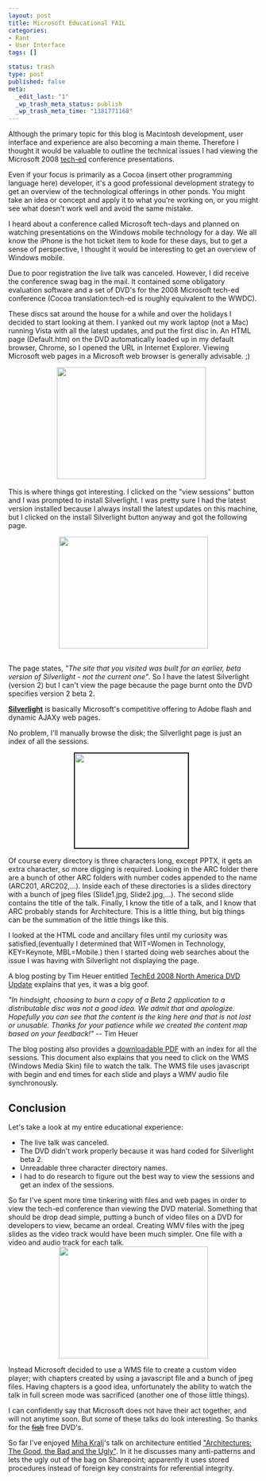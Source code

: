 ```yaml
--- 
layout: post
title: Microsoft Educational FAIL
categories: 
- Rant
- User Interface
tags: []

status: trash
type: post
published: false
meta: 
  _edit_last: "1"
  _wp_trash_meta_status: publish
  _wp_trash_meta_time: "1381771168"
---
```

Although the primary topic for this blog is Macintosh development, user interface and experience are also becoming a main theme.  Therefore I thought it would be valuable to outline the technical issues I had viewing the Microsoft 2008 <a href="http://www.msteched.com">tech-ed</a> conference presentations.

Even if your focus is primarily as a Cocoa (insert other programming language here) developer, it's a good professional development strategy to get an overview of the technological offerings in other ponds.  You might take an idea or concept and apply it to what you're working on, or you might see what doesn't work well and avoid the same mistake.

I heard about a conference called Microsoft tech-days and planned on watching presentations on the Windows mobile technology for a day.  We all know the iPhone is the hot ticket item to kode for these days, but to get a sense of perspective, I thought it would be interesting to get an overview of Windows mobile.

Due to poor registration the live talk was canceled.  However, I did receive the conference swag bag in the mail.  It contained some obligatory evaluation software and a set of DVD's for the 2008 Microsoft tech-ed conference (Cocoa translation:tech-ed is roughly equivalent to the WWDC).

These discs sat around the house for a while and over the holidays I decided to start looking at them.  I yanked out my work laptop (not a Mac) running Vista with all the latest updates, and put the first disc in.  An HTML page (Default.htm) on the DVD automatically loaded up in my default browser, Chrome, so I opened the URL in Internet Explorer.  Viewing Microsoft web pages in a Microsoft web browser is generally advisable. ;)

<center>
<a href="http://173.203.83.44/cocoamondo/wp-content/uploads/2008/12/default.jpg"><img class="aligncenter size-medium wp-image-234" title="Tech-ed cover page" src="http://www.preenandprune.com/cocoamondo/wp-content/uploads/2008/12/default-300x225.jpg" alt="" width="300" height="225" /></a>
 </center>

This is where things got interesting.  I clicked on the "view sessions" button and I was prompted to install Silverlight.  I was pretty sure I had the latest version installed because I always install the latest updates on this machine, but I clicked on the install Silverlight button anyway and got the following page.

<center>
<a href="http://173.203.83.44/cocoamondo/wp-content/uploads/2008/12/silverlight.jpg"><img class="aligncenter size-medium wp-image-239" title="silverlight" src="http://www.preenandprune.com/cocoamondo/wp-content/uploads/2008/12/silverlight-300x225.jpg" alt="" width="300" height="225" /></a>
</center> 

The page states, <em>"The site that you visited was built for an earlier, beta version of Silverlight - not the current one"</em>.  So I have the latest Silverlight (version 2) but I can't view the page because the page burnt onto the DVD specifies version 2 beta 2.
<div class="note"><a href="http://en.wikipedia.org/wiki/Microsoft_Silverlight#Silverlight_2"><strong>Silverlight</strong></a> is basically Microsoft's competitive offering to Adobe flash and dynamic AJAXy web pages.</div>

No problem, I'll manually browse the disk; the Silverlight page is just an index of all the sessions.

<center><img class="size-full wp-image-254" title="directories" src="http://173.203.83.44/cocoamondo/wp-content/uploads/2009/01/directories.jpg" border="2" alt="" width="228" height="190" />
 </center>

Of course every directory is three characters long, except PPTX, it gets an extra character, so more digging is required.   Looking in the ARC folder there are a bunch of other ARC folders with number codes appended to the name (ARC201, ARC202,...).  Inside each of these directories is a slides directory with a bunch of jpeg files (Slide1.jpg, Slide2.jpg,...).  The second slide contains the title of the talk.  Finally, I know the title of a talk, and I know that ARC probably stands for Architecture.  This is a little thing, but big things can be the summation of the little things like this.

I looked at the HTML code and ancillary files until my curiosity was satisfied,(eventually I determined that WIT=Women in Technology, KEY=Keynote, MBL=Mobile.) then I started doing web searches about the issue I was having with Silverlight not displaying the page.

A blog posting by Tim Heuer entitled <a href="http://timheuer.com/blog/archive/2008/10/31/teched-north-america-dvd-silverlight-update.aspx">TechEd 2008 North America DVD Update</a> explains that yes, it was a big goof.

<em>"In hindsight, choosing to burn a copy of a Beta 2 application to a distributable disc was not a good idea.  We admit that and apologize.  Hopefully you can see that the content is the king here and that is not lost or unusable.  Thanks for your patience while we created the content map based on your feedback!"</em> -- Tim Heuer

The blog posting also provides a <a href="http://s3.amazonaws.com/timheuer-img/techeddvdmap.pdf">downloadable PDF</a> with an index for all the sessions. This document also explains that you need to click on the WMS (Windows Media Skin) file to watch the talk.  The WMS file uses javascript with begin and end times for each slide and plays a WMV audio file synchronously.
<h2>Conclusion</h2>
Let's take a look at my entire educational experience:
<ul>
	<li>The live talk was canceled.</li>
	<li>The DVD didn't work properly because it was hard coded for Silverlight beta 2.</li>
	<li>Unreadable three character directory names.</li>
	<li>I had to do research to figure out the best way to view the sessions and get an index of the sessions.</li>
</ul>
So far I've spent more time tinkering with files and web pages in order to view the tech-ed conference than viewing the DVD material.  Something that should be drop dead simple, putting a bunch of video files on a DVD for developers to view, became an ordeal.  Creating WMV files with the jpeg slides as the video track would have been much simpler. One file with a video and audio track for each talk.

<center>
<a href="http://173.203.83.44/cocoamondo/wp-content/uploads/2009/01/player.jpg"><img class="alignnone size-medium wp-image-265" title="player" src="http://www.preenandprune.com/cocoamondo/wp-content/uploads/2009/01/player-300x225.jpg" alt="" width="300" height="225" /></a></center>

Instead Microsoft decided to use a WMS file to create a custom video player; with chapters created by using a javascript file and a bunch of jpeg files.  Having chapters is a good idea, unfortunately the ability to watch the talk in full screen mode was sacrificed (another one of those little things).

I can confidently say that Microsoft does not have their act together, and will not anytime soon.  But some of these talks do look interesting.  So thanks for the <a href="http://en.wikipedia.org/wiki/So_Long,_and_Thanks_for_All_the_Fish"><del>fish</del></a> free DVD's.

So far I've enjoyed <a href="http://www.linkedin.com/in/mihak">Miha Kralj</a>'s talk on architecture entitled <a href="http://msevents.microsoft.com/CUI/WebCastEventDetails.aspx?EventID=1032382336&amp;EventCategory=3&amp;culture=en-US&amp;CountryCode=US">"Architectures: The Good, the Bad and the Ugly"</a>. In it he discusses many anti-patterns and lets the ugly out of the bag on Sharepoint; apparently it uses stored procedures instead of foreign key constraints for referential integrity.
